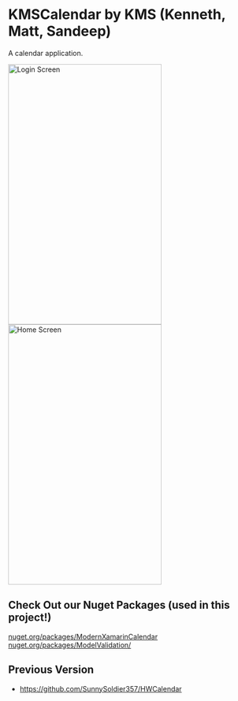 # KMSCalendar by KMS (Kenneth, Matt, Sandeep)

A calendar application.

<span>
  <img src="https://github.com/mattmorgan6/TwoWeekControl/blob/master/Images/CalendarLogin.PNG" alt="Login Screen" width="311" height="528" />
  <img src="https://github.com/mattmorgan6/TwoWeekControl/blob/master/Images/homeScreen.png" alt="Home Screen" width="311" height="528" />
</span>

## Check Out our Nuget Packages (used in this project!)

<a href="https://www.nuget.org/packages/ModernXamarinCalendar/">nuget.org/packages/ModernXamarinCalendar</a>
<a href="https://www.nuget.org/packages/ModelValidation/">nuget.org/packages/ModelValidation/</a>

## Previous Version

- https://github.com/SunnySoldier357/HWCalendar
